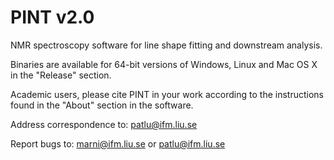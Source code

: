# PINT v2.0
NMR spectroscopy software for line shape fitting and downstream analysis.

Binaries are available for 64-bit versions of Windows, Linux and Mac OS X in the "Release" section.

Academic users, please cite PINT in your work according to the instructions found in the "About" section in the software.

Address correspondence to: patlu@ifm.liu.se

Report bugs to: marni@ifm.liu.se or patlu@ifm.liu.se
